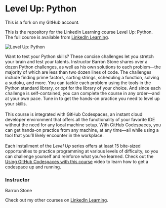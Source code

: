 # Level Up: Python 

This is a fork on my GitHub account.

This is the repository for the LinkedIn Learning course Level Up: Python. The full course is available from [LinkedIn Learning][lil-course-url].

![Level Up: Python ][lil-thumbnail-url]

Want to test your Python skills? These concise challenges let you stretch your brain and test your talents. Instructor Barron Stone shares over a dozen Python challenges, as well as his own solutions to each problem—the majority of which are less than two dozen lines of code. The challenges include finding prime factors, sorting strings, scheduling a function, solving a sudoku, and more. You can tackle each problem using the tools in the Python standard library, or opt for the library of your choice. And since each challenge is self-contained, you can complete the course in any order—and at your own pace. Tune in to get the hands-on practice you need to level up your skills.<br><br>This course is integrated with GitHub Codespaces, an instant cloud developer environment that offers all the functionality of your favorite IDE without the need for any local machine setup. With GitHub Codespaces, you can get hands-on practice from any machine, at any time—all while using a tool that you’ll likely encounter in the workplace. <br><br>Each installment of the <em>Level Up</em> series offers at least 15 bite-sized opportunities to practice programming at various levels of difficulty, so you can challenge yourself and reinforce what you’ve learned. Check out the [Using GitHub Codespaces with this course][gcs-video-url] video to learn how to get a codespace up and running.

### Instructor

Barron Stone

Check out my other courses on [LinkedIn Learning](https://www.linkedin.com/learning/instructors/barron-stone).

[lil-course-url]: https://www.linkedin.com/learning/level-up-python
[lil-thumbnail-url]: https://cdn.lynda.com/course/3210418/3210418-1667864206450-16x9.jpg
[gcs-video-url]: https://www.linkedin.com/learning/level-up-python/using-github-codespaces-with-this-course
